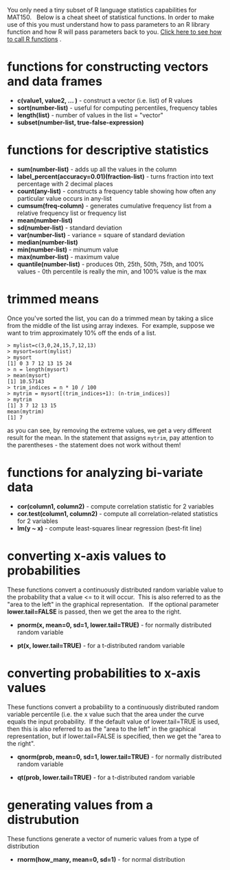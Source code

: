 You only need a tiny subset of R language statistics capabilities for MAT150.   Below is a cheat sheet of statistical functions.  In order to make use of this you must understand how to pass parameters to an R library function and how R will pass parameters back to you.   [Click here to see how to call R functions](R-function-calls.md) .

# functions for constructing vectors and data frames

* **c(value1, value2, ... )** - construct a vector (i.e. list) of R values
* **sort(number-list)** - useful for computing percentiles, frequency tables
* **length(list)** - number of values in the list = "vector"
* **subset(number-list, true-false-expression)**

# functions for descriptive statistics

* **sum(number-list)** - adds up all the values in the column
* **label_percent(accuracy=0.01)(fraction-list)** - turns fraction into text percentage with 2 decimal places
* **count(any-list)** - constructs a frequency table showing how often any particular value occurs in any-list
* **cumsum(freq-column)** - generates cumulative frequency list from a relative frequency list or frequency list
* **mean(number-list)** 
* **sd(number-list)** - standard deviation
* **var(number-list)** - variance = square of standard deviation
* **median(number-list)** 
* **min(number-list)** - minumum value
* **max(number-list)** - maximum value
* **quantile(number-list)** - produces 0th, 25th, 50th, 75th, and 100% values - 0th percentile is really the min, and 100% value is the max

# trimmed means

Once you've sorted the list, you can do a trimmed mean by taking a slice from the middle of the list using array indexes.  For example, suppose we want to trim approximately 10% off the ends of a list.

```
> mylist=c(3,0,24,15,7,12,13)
> mysort=sort(mylist)
> mysort
[1] 0 3 7 12 13 15 24
> n = length(mysort)
> mean(mysort)
[1] 10.57143
> trim_indices = n * 10 / 100
> mytrim = mysort[(trim_indices+1): (n-trim_indices)]
> mytrim
[1] 3 7 12 13 15
mean(mytrim)
[1] 7
```
as you can see, by removing the extreme values, we get a very different result for the mean.  In the statement that assigns `mytrim`, pay attention to the parentheses - the statement does not work without them!


# functions for analyzing bi-variate data

* **cor(column1, column2)** - compute correlation statistic for 2 variables 
* **cor.test(column1, column2)** - compute all correlation-related statistics for 2 variables
* **lm(y ~ x)** - compute least-squares linear regression (best-fit line)

# converting x-axis values to probabilities

These functions convert a continuously distributed random variable value to the probability that a value <= to it will occur.  This is also referred to as the "area to the left" in the graphical representation.   If the optional parameter **lower.tail=FALSE** is passed, then we get the area to the right.

* **pnorm(x, mean=0, sd=1, lower.tail=TRUE)** - for normally distributed random variable

* **pt(x, lower.tail=TRUE)** - for a t-distributed random variable

# converting probabilities to x-axis values

These functions convert a probability to a continuously distributed random variable percentile (i.e. the x value such that the area under the curve equals the input probability.  If the default value of lower.tail=TRUE is used, then this is also referred to as the "area to the left" in the graphical representation, but if lower.tail=FALSE is specified, then we get the "area to the right".

* **qnorm(prob, mean=0, sd=1, lower.tail=TRUE)** - for normally distributed random variable

* **qt(prob, lower.tail=TRUE)** - for a t-distributed random variable

# generating values from a distrubution

These functions generate a vector of numeric values from a type of distribution

* **rnorm(how_many, mean=0, sd=1)** - for normal distribution
